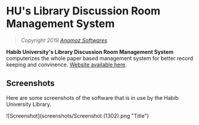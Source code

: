 # HU's Library Discussion Room Management System

> *Copyright 2019 [Anomoz Softwares](https://anomoz.com)*

**Habib University's Library Discussion Room Management System** computerizes the whole paper based management system for better record keeping and convinence. [Website available here](https://library.anomoz.com).

## Screenshots

Here are some screenshots of the software that is in use by the Habib University Library.

![Screenshot](screenshots/Screenshot (1302).png "Title")

